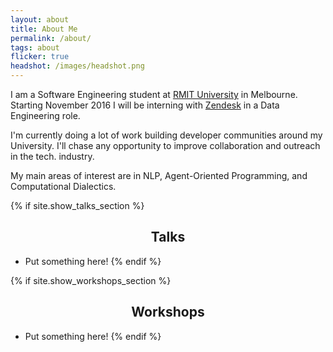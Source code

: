 ```yaml
---
layout: about
title: About Me
permalink: /about/
tags: about
flicker: true
headshot: /images/headshot.png
---
```


I am a Software Engineering student at [RMIT University](https://www.rmit.edu.au/) in Melbourne. Starting November 2016 I will be interning with [Zendesk](https://www.zendesk.com/) in a Data Engineering role.

I'm currently doing a lot of work building developer communities around my University. I'll chase any opportunity to improve collaboration and outreach in the tech. industry.

My main areas of interest are in NLP, Agent-Oriented Programming, and Computational Dialectics.

{% if site.show_talks_section %}
## Talks

- Put something here!
{% endif %}

{% if site.show_workshops_section %}
## Workshops

- Put something here!
{% endif %}


<style>
.post-header, #talks, #workshops {
  text-align: center; /* Want the About Page header to be in the middle */
}
</style>
